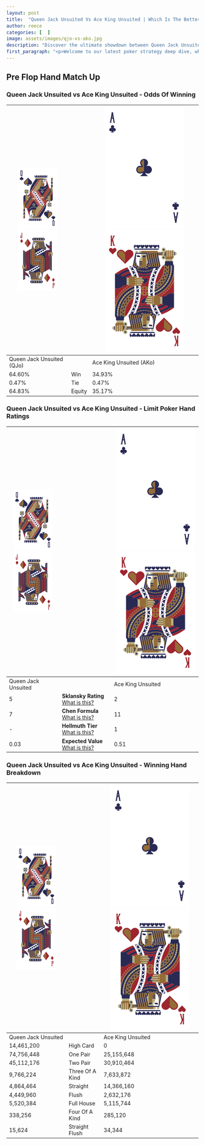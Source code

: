 ```yaml
---
layout: post
title:  "Queen Jack Unsuited Vs Ace King Unsuited | Which Is The Better Hand In Poker? A Complete Guide"
author: reece
categories: [  ]
image: assets/images/qjo-vs-ako.jpg
description: "Discover the ultimate showdown between Queen Jack Unsuited and Ace King Unsuited in poker! Uncover the odds, strategies, and scenarios where one hand triumphs over the other. Get ready to up your poker game with this thrilling analysis."
first_paragraph: "<p>Welcome to our latest poker strategy deep dive, where we're pitting two distinct hands against each other in a high-stakes showdown: Queen Jack Unsuited vs Ace King Unsuited.</p><p>In the dynamic world of poker, every decision counts, and knowing which hand holds the upper hand is key to your success at the table.</p><p>In this article, we'll dissect these two hands, explore the scenarios where one dominates the other, and equip you with the knowledge to make strategic choices that can tip the odds in your favor.</p><p>Get ready to unravel the intriguing dynamics of these poker hands and elevate your game to new heights.</p>"
---
```




[comment]: # (sp0)

## Pre Flop Hand Match Up

<div class="table hand-ratings" markdown="1"> 



### Queen Jack Unsuited vs Ace King Unsuited - Odds Of Winning


    
| ![image info](assets/images/hand1/Q.png) ![image info](assets/images/hand1/Jo.png) |  | ![image info](assets/images/hand2/A.png) ![image info](assets/images/hand2/Ko.png) |
| -------- | -------- | -------- |
| Queen Jack Unsuited (QJo) |  | Ace King Unsuited (AKo) |
| 64.60% | Win | 34.93% |
| 0.47% | Tie | 0.47% |
| 64.83% | Equity | 35.17% |




[comment]: # (sp1)



### Queen Jack Unsuited vs Ace King Unsuited - Limit Poker Hand Ratings


    
| ![image info](assets/images/hand1/Q.png) ![image info](assets/images/hand1/Jo.png) |  | ![image info](assets/images/hand2/A.png) ![image info](assets/images/hand2/Ko.png) |
| -------- | -------- | -------- |
| Queen Jack Unsuited |  | Ace King Unsuited |
| 5 | **Sklansky Rating** [What is this?](/sklansky-rating-explained) | 2 |
| 7 | **Chen Formula** [What is this?](/chen-formula-explained) | 11 |
| - | **Hellmuth Tier** [What is this?](/Hellmuth-tier-explained) | 1 |
| 0.03 | **Expected Value** [What is this?](/expected-value-explained) | 0.51 |




[comment]: # (sp2)



### Queen Jack Unsuited vs Ace King Unsuited - Winning Hand Breakdown


    
| ![image info](assets/images/hand1/Q.png) ![image info](assets/images/hand1/Jo.png) |  | ![image info](assets/images/hand2/A.png) ![image info](assets/images/hand2/Ko.png) |
| -------- | -------- | -------- |
| Queen Jack Unsuited |  | Ace King Unsuited |
| 14,461,200 | High Card | 0 |
| 74,756,448 | One Pair | 25,155,648 |
| 45,112,176 | Two Pair | 30,910,464 |
| 9,766,224 | Three Of A Kind | 7,633,872 |
| 4,864,464 | Straight | 14,366,160 |
| 4,449,960 | Flush | 2,632,176 |
| 5,520,384 | Full House | 5,115,744 |
| 338,256 | Four Of A Kind | 285,120 |
| 15,624 | Straight Flush | 34,344 |




[comment]: # (sp3)



</div>

[comment]: # (sp4)



[comment]: # (sp5)

